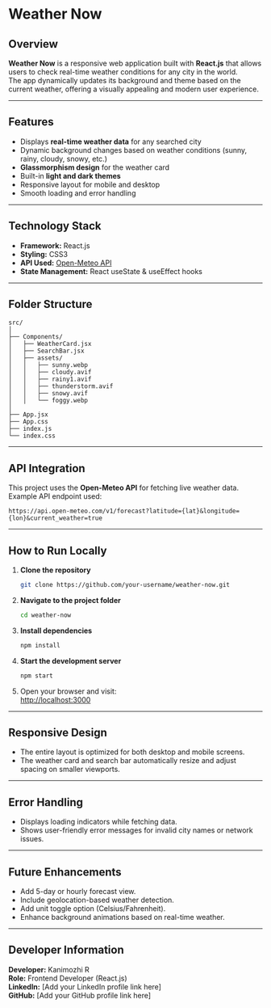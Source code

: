 # Weather Now

## Overview  
**Weather Now** is a responsive web application built with **React.js** that allows users to check real-time weather conditions for any city in the world.  
The app dynamically updates its background and theme based on the current weather, offering a visually appealing and modern user experience.

---

## Features  
- Displays **real-time weather data** for any searched city  
- Dynamic background changes based on weather conditions (sunny, rainy, cloudy, snowy, etc.)  
- **Glassmorphism design** for the weather card  
- Built-in **light and dark themes**  
- Responsive layout for mobile and desktop  
- Smooth loading and error handling  

---

## Technology Stack  
- **Framework:** React.js  
- **Styling:** CSS3  
- **API Used:** [Open-Meteo API](https://open-meteo.com/)  
- **State Management:** React useState & useEffect hooks  

---

## Folder Structure
```
src/
│
├── Components/
│   ├── WeatherCard.jsx
│   ├── SearchBar.jsx
│   ├── assets/
│   │   ├── sunny.webp
│   │   ├── cloudy.avif
│   │   ├── rainy1.avif
│   │   ├── thunderstorm.avif
│   │   ├── snowy.avif
│   │   └── foggy.webp
│
├── App.jsx
├── App.css
├── index.js
└── index.css
```

---

## API Integration  
This project uses the **Open-Meteo API** for fetching live weather data.  
Example API endpoint used:  
```
https://api.open-meteo.com/v1/forecast?latitude={lat}&longitude={lon}&current_weather=true
```

---

## How to Run Locally  

1. **Clone the repository**
   ```bash
   git clone https://github.com/your-username/weather-now.git
   ```

2. **Navigate to the project folder**
   ```bash
   cd weather-now
   ```

3. **Install dependencies**
   ```bash
   npm install
   ```

4. **Start the development server**
   ```bash
   npm start
   ```

5. Open your browser and visit:  
   [http://localhost:3000](http://localhost:3000)

---

## Responsive Design  
- The entire layout is optimized for both desktop and mobile screens.  
- The weather card and search bar automatically resize and adjust spacing on smaller viewports.

---

## Error Handling  
- Displays loading indicators while fetching data.  
- Shows user-friendly error messages for invalid city names or network issues.

---

## Future Enhancements  
- Add 5-day or hourly forecast view.  
- Include geolocation-based weather detection.  
- Add unit toggle option (Celsius/Fahrenheit).  
- Enhance background animations based on real-time weather.

---

## Developer Information  
**Developer:** Kanimozhi R  
**Role:** Frontend Developer (React.js)  
**LinkedIn:** [Add your LinkedIn profile link here]  
**GitHub:** [Add your GitHub profile link here]
